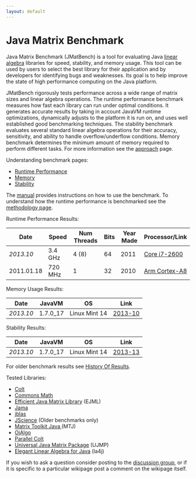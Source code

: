 ```yaml
---
layout: default
---
```


# Java Matrix Benchmark

Java Matrix Benchmark (JMatBench) is a tool for evaluating Java  [linear algebra](http://en.wikipedia.org/wiki/Linear_algebra) libraries for speed, stability, and memory usage.  This tool can be used by users to select the best library for their application and by developers for identifying bugs and weaknesses.  Its goal is to help improve the state of high performance computing on the Java platform.

JMatBench rigorously tests performance across a wide range of matrix sizes and linear algebra operations.  The runtime performance benchmark measures how fast each library can run under optimal conditions.  It generates accurate results by taking in account JavaVM runtime optimizations, dynamically adjusts to the platform it is run on, and uses well established good benchmarking techniques.  The stability benchmark evaluates several standard linear algebra operations for their accuracy, sensitivity, and ability to handle overflow/underflow conditions.  Memory benchmark determines the minimum amount of memory required to perform different tasks.  For more information see the [approach](/manual/Approach) page.


Understanding benchmark pages:

* [Runtime Performance]({{site.baseurl}}/manual/DescriptionRuntime)
* [Memory]({{site.baseurl}}/manual/DescriptionMemory)
* [Stability]({{site.baseurl}}/manual/DescriptionStability)

The [manual](manual) provides instructions on how to use the benchmark.
To understand how the runtime performance is benchmarked see the [methodology page]({{site.baseurl}}/manual/MethodologyRuntimeBenchmark).

Runtime Performance Results:

| Date       | Speed   | Num Threads | Bits | Year Made | Processor/Link | 
|------------|---------|-------------|------|-----------|----------------|
| *2013.10*  | 3.4 GHz | 4 (8)       | 64   | 2011      | [Core i7-2600]({{site.baseurl}}/runtime/2013_10_Corei7v2600/) | 
| 2011.01.18 | 720 MHz | 1           | 32   | 2010      | [Arm Cortex-A8]({{site.baseurl}}/runtime/2011_01_ArmA8/) |

Memory Usage Results:

| Date      | JavaVM    | OS            | Link                    |
|-----------|-----------|---------------|-------------------------|
| *2013.10* | 1.7.0_17  | Linux Mint 14 | [2013-10]({{site.baseurl}}/memory/2013_10/) |

Stability Results:

| Date      | JavaVM    | OS            |           Link             |
|-----------|-----------|---------------|----------------------------|
| *2013.10* | 1.7.0_17  | Linux Mint 14 | [2013-13]({{site.baseurl}}/stability/2013_10/) |

For older benchmark results see [History Of Results]({{site.baseurl}}/results/HistoryOfResults/).

Tested Libraries: 

* [Colt](http://dsd.lbl.gov/~hoschek/colt/)
* [Commons Math](http://commons.apache.org/math/userguide/linear.html)
* [Efficient Java Matrix Library](http://code.google.com/p/efficient-java-matrix-library) (EJML)
* [Jama](http://math.nist.gov/javanumerics/jama/)
* [jblas](http://jblas.org/)
* [JScience](http://jscience.org/) (Older benchmarks only)
* [Matrix Toolkit Java ](https://github.com/fommil/matrix-toolkits-java)(MTJ)
* [OjAlgo](http://ojalgo.org/)
* [Parallel Colt](http://sites.google.com/site/piotrwendykier/software/parallelcolt)
* [Universal Java Matrix Package](http://www.ujmp.org/) (UJMP) 
* [Elegant Linear Algebra for Java](http://code.google.com/p/la4j/) (la4j)

If you wish to ask a question consider posting to the [discussion group](http://groups.google.com/group/java-matrix-benchmark-discuss), or if it is specific to a particular wikipage post a comment on the wikipage itself.  
